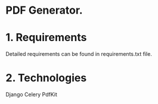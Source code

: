 # PDF Generator.

# 1. Requirements

Detailed requirements can be found in requirements.txt file.

# 2. Technologies

Django
Celery
PdfKit


